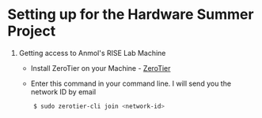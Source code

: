 Setting up for the Hardware Summer Project
==========================================

1. Getting access to Anmol's RISE Lab Machine
    - Install ZeroTier on your Machine - [ZeroTier](https://www.zerotier.com/download.shtml)
    
    - Enter this command in your command line. I will send you the network ID by email
    ```bash
        $ sudo zerotier-cli join <network-id>
    ```
